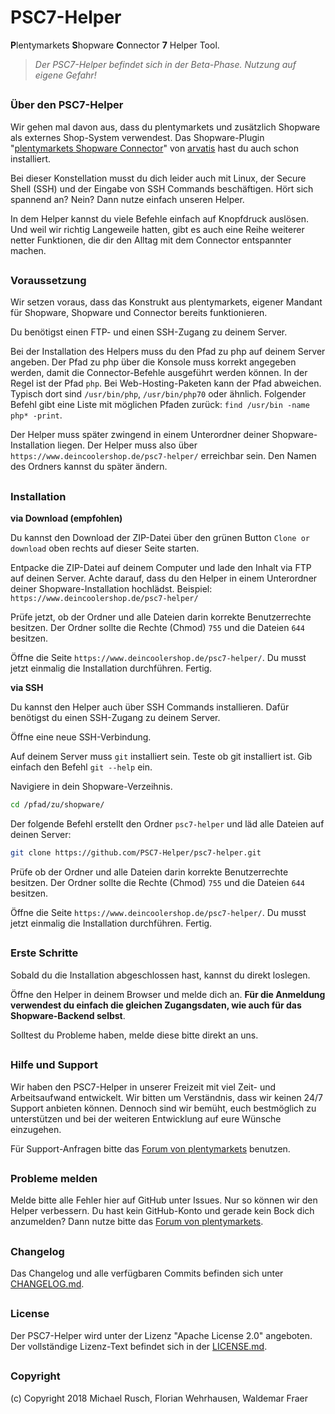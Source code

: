 # PSC7-Helper
**P**lentymarkets **S**hopware **C**onnector **7** Helper Tool.

> *Der PSC7-Helper befindet sich in der Beta-Phase. Nutzung auf eigene Gefahr!*

##

### Über den PSC7-Helper

Wir gehen mal davon aus, dass du plentymarkets und zusätzlich Shopware als externes Shop-System verwendest. Das Shopware-Plugin "[plentymarkets Shopware Connector](https://store.shopware.com/plenty00735f/plentymarkets-shopware-connector.html)" von [arvatis](https://www.arvatis.com/) hast du auch schon installiert.

Bei dieser Konstellation musst du dich leider auch mit Linux, der Secure Shell (SSH) und der Eingabe von SSH Commands beschäftigen. Hört sich spannend an? Nein? Dann nutze einfach unseren Helper.

In dem Helper kannst du viele Befehle einfach auf Knopfdruck auslösen. Und weil wir richtig Langeweile hatten, gibt es auch eine Reihe weiterer netter Funktionen, die dir den Alltag mit dem Connector entspannter machen.

##

### Voraussetzung

Wir setzen voraus, dass das Konstrukt aus plentymarkets, eigener Mandant für Shopware, Shopware und Connector bereits funktionieren.

Du benötigst einen FTP- und einen SSH-Zugang zu deinem Server.

Bei der Installation des Helpers muss du den Pfad zu php auf deinem Server angeben. Der Pfad zu php über die Konsole muss korrekt angegeben werden, damit die Connector-Befehle ausgeführt werden können. In der Regel ist der Pfad `php`. Bei Web-Hosting-Paketen kann der Pfad abweichen. Typisch dort sind `/usr/bin/php`, `/usr/bin/php70` oder ähnlich. Folgender Befehl gibt eine Liste mit möglichen Pfaden zurück: `find /usr/bin -name php* -print`.

Der Helper muss später zwingend in einem Unterordner deiner Shopware-Installation liegen. Der Helper muss also über `https://www.deincoolershop.de/psc7-helper/` erreichbar sein. Den Namen des Ordners kannst du später ändern.

##

### Installation

**via Download (empfohlen)**

Du kannst den Download der ZIP-Datei über den grünen Button `Clone or download` oben rechts auf dieser Seite starten.

Entpacke die ZIP-Datei auf deinem Computer und lade den Inhalt via FTP auf deinen Server. Achte darauf, dass du den Helper in einem Unterordner deiner Shopware-Installation hochlädst. Beispiel: `https://www.deincoolershop.de/psc7-helper/`

Prüfe jetzt, ob der Ordner und alle Dateien darin korrekte Benutzerrechte besitzen. Der Ordner sollte die Rechte (Chmod) `755` und die Dateien `644` besitzen.

Öffne die Seite `https://www.deincoolershop.de/psc7-helper/`. Du musst jetzt einmalig die Installation durchführen. Fertig.

**via SSH**

Du kannst den Helper auch über SSH Commands installieren. Dafür benötigst du einen SSH-Zugang zu deinem Server.

Öffne eine neue SSH-Verbindung.

Auf deinem Server muss `git` installiert sein. Teste ob git installiert ist. Gib einfach den Befehl `git --help` ein.

Navigiere in dein Shopware-Verzeihnis.

```sh
cd /pfad/zu/shopware/
```

Der folgende Befehl erstellt den Ordner `psc7-helper` und läd alle Dateien auf deinen Server:

```sh
git clone https://github.com/PSC7-Helper/psc7-helper.git
```

Prüfe ob der Ordner und alle Dateien darin korrekte Benutzerrechte besitzen. Der Ordner sollte die Rechte (Chmod) `755` und die Dateien `644` besitzen.

Öffne die Seite `https://www.deincoolershop.de/psc7-helper/`. Du musst jetzt einmalig die Installation durchführen. Fertig.

##

### Erste Schritte

Sobald du die Installation abgeschlossen hast, kannst du direkt loslegen.

Öffne den Helper in deinem Browser und melde dich an. **Für die Anmeldung verwendest du einfach die gleichen Zugangsdaten, wie auch für das Shopware-Backend selbst**.

Solltest du Probleme haben, melde diese bitte direkt an uns.

##

### Hilfe und Support

Wir haben den PSC7-Helper in unserer Freizeit mit viel Zeit- und Arbeitsaufwand entwickelt. Wir bitten um Verständnis, dass wir keinen 24/7 Support anbieten können. Dennoch sind wir bemüht, euch bestmöglich zu unterstützen und bei der weiteren Entwicklung auf eure Wünsche einzugehen.

Für Support-Anfragen bitte das [Forum von plentymarkets](https://forum.plentymarkets.com/t/community-projekt-psc7-helper/) benutzen.

##

### Probleme melden
Melde bitte alle Fehler hier auf GitHub unter Issues. Nur so können wir den Helper verbessern. Du hast kein GitHub-Konto und gerade kein Bock dich anzumelden? Dann nutze bitte das [Forum von plentymarkets](https://forum.plentymarkets.com/t/community-projekt-psc7-helper/). 

##

### Changelog
Das Changelog und alle verfügbaren Commits befinden sich unter [CHANGELOG.md](CHANGELOG.md).

##

### License
Der PSC7-Helper wird unter der Lizenz "Apache License 2.0" angeboten. Der vollständige Lizenz-Text befindet sich in der [LICENSE.md](LICENSE.md).

##

### Copyright
(c) Copyright 2018 Michael Rusch, Florian Wehrhausen, Waldemar Fraer